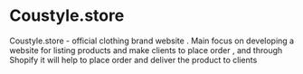 # Coustyle.store
Coustyle.store - official clothing brand website . Main focus on developing a website for listing products  and make clients to place order , and through Shopify it will help to place order and deliver the product to clients 

